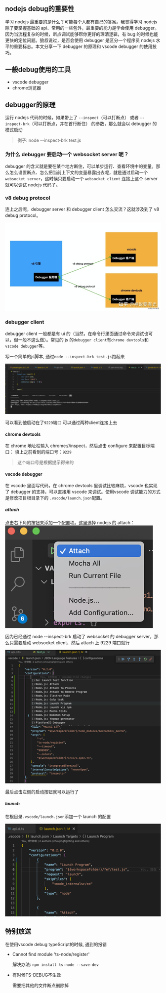 ## nodejs debug的重要性
学习 nodejs 最重要的是什么？可能每个人都有自己的答案。我觉得学习 nodejs 除了要掌握基础的 api、常用的一些包外，最重要的能力是学会使用 debugger。因为当流程复杂的时候，断点调试能够帮你更好的理清逻辑，有 bug 的时候也能更快的定位问题。狼叔说过，是否会使用 debugger 是区分一个程序员 nodejs 水平的重要标志。本文分享一下 debugger 的原理和 vscode debugger 的使用技巧。

## 一般debug使用的工具
* vscode debugger
* chrome浏览器

## debugger的原理
运行 nodejs 代码的时候，如果带上了 `--inspect`（可以打断点） 或者 `--inspect-brk`（可以打断点，并在首行断住） 的参数，那么就会以 debugger 的模式启动

> 例子: node --inspect-brk test.js

### 为什么 debugger 要启动一个 websocket server 呢？

debugger 的含义就是要在某个地方断住，可以单步运行、查看环境中的变量。那么怎么设置断点、怎么把当前上下文的变量暴露出去呢，就是通过启动一个`websocket server`，这时候只要启动一个 `websocket client` 连接上这个 server 就可以调试 nodejs 代码了。

### v8 debug protocol

连上之后呢，debugger server 和 debugger client 怎么交流？这就涉及到了 v8 debug protocol。

<img src='../images/v8-debug.jpeg'>

### debugger client

debugger client 一般都是有 ui 的（当然，在命令行里面通过命令来调试也可以，但一般不这么做）。常见的 js 的`debugger client`有`chrome devtools`和`vscode debugger`等。

写一个简单的js脚本, 通过`node --inspect-brk test.js`跑起来

<img src='../images/v8-debug-test.png'>

可以看到他启动在了`9229`端口
可以通过两种client连接上去

#### chrome devtools
在 chrome 地址栏输入 chrome://inspect，然后点击 configure 来配置目标端口：
填上之前看到的端口号：`9229`
> 这个端口号是根据提示得来的 

#### vscode debugger

在 vscode 里面写代码，在 chrome devtools 里调试比较麻烦，vscode 也实现了 debugger 的支持，可以直接用 vscode 来调试。使用vscode 调试能力的方式是修改项目根目录下的 `.vscode/launch.json`配置。

##### attach

点击右下角的按钮来添加一个配置项。这里选择 nodejs 的 attach：
<img src='../images/nodejs-debug-config1.png'>

因为已经通过 node --inspect-brk 启动了 websocket 的 debugger server，那么只需要启动 websocket client，然后 attach 上 9229 端口就行

<img src='../images/nodejs-debug-config2.png'>



最后点击左侧的启动按钮就可以运行了


##### launch

在根目录`.vscode/launch.json`添加一个 launch 的配置

<img src='../images/nodejs-debug-config3.png'>


## 特别放送

在使用vscode debug typeScript的时候, 遇到的报错


* Cannot find module 'ts-node/register'
  
  解决办法: `npm install ts-node --save-dev`

* 有时候TS-DEBUG不生效

    需要把其他的文件断点删除掉
